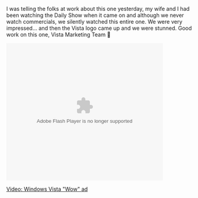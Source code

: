 I was telling the folks at work about this one yesterday, my wife and I had been watching the Daily Show when it came on and although we never watch commercials, we silently watched this entire one. We were very impressed... and then the Vista logo came up and we were stunned. Good work on this one, Vista Marketing Team 🙂

<embed pluginspage="http://macromedia.com/go/getflashplayer" src="http://images.soapbox.msn.com/flash/soapbox1_1.swf" width="412" height="362" type="application/x-shockwave-flash" flashvars="c=v&v=72191701-28c4-4bec-8dc2-8164ec5cda67" wmode="transparent" quality="high">
</embed>

  
<a title="Windows Vista &quot;Wow&quot; ad" href="http://soapbox.msn.com/video.aspx?vid=72191701-28c4-4bec-8dc2-8164ec5cda67" target="_new">Video: Windows Vista "Wow" ad</a>